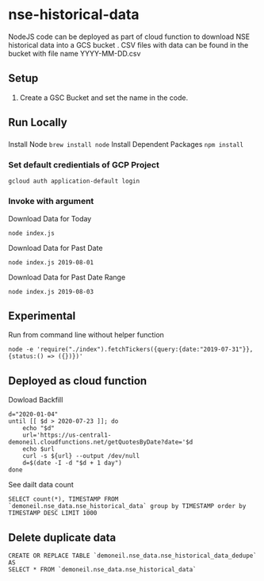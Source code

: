 # nse-historical-data

NodeJS code can be deployed as part of cloud function to download NSE historical data into a GCS bucket . CSV files with data can be found in the bucket with file name YYYY-MM-DD.csv

## Setup

1. Create a GSC Bucket and set the name in the code.

## Run Locally 

###
Install Node 
``` brew install node ```
Install Dependent Packages
``` npm install ```

### Set default credientials of GCP Project 
```
gcloud auth application-default login
```
### Invoke with argument 

Download Data for Today 
```
node index.js 
```

Download Data for Past Date
```
node index.js 2019-08-01
```

Download Data for Past Date Range
```
node index.js 2019-08-03
```

## Experimental 
Run from command line without helper function 
```
node -e 'require("./index").fetchTickers({query:{date:"2019-07-31"}},{status:() => ({})})'
```

## Deployed as cloud function 

Dowload Backfill
```
d="2020-01-04"
until [[ $d > 2020-07-23 ]]; do 
    echo "$d"
    url='https://us-central1-demoneil.cloudfunctions.net/getQuotesByDate?date='$d
    echo $url
    curl -s ${url} --output /dev/null 
    d=$(date -I -d "$d + 1 day")
done

```

See dailt data count 

```
SELECT count(*), TIMESTAMP FROM `demoneil.nse_data.nse_historical_data` group by TIMESTAMP order by TIMESTAMP DESC LIMIT 1000
```

## Delete duplicate data
```
CREATE OR REPLACE TABLE `demoneil.nse_data.nse_historical_data_dedupe`
AS
SELECT * FROM `demoneil.nse_data.nse_historical_data`
```
